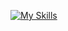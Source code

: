 [![My Skills](https://skillicons.dev/icons?i=js,html,css,typescript,sass,react,tailwind,postman,mysql,heroku,express,node,reactrouter)](https://skillicons.dev)
